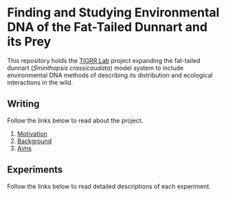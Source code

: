# Finding and Studying Environmental DNA of the Fat-Tailed Dunnart and its Prey
This repository holds the [TIGRR Lab](https://tigrrlab.science.unimelb.edu.au/) project expanding the fat-tailed dunnart (*Sminthopsis crassicaudata*) model system to include environmental DNA methods of describing its distribution and ecological interactions in the wild.

## Writing

Follow the links below to read about the project.

1. [Motivation](./docs/thesis/motivation.md)
2. [Background](./docs/thesis/background.md)
3. [Aims](./docs/thesis/aims.md)

## Experiments

Follow the links below to read detailed descriptions of each experiment.